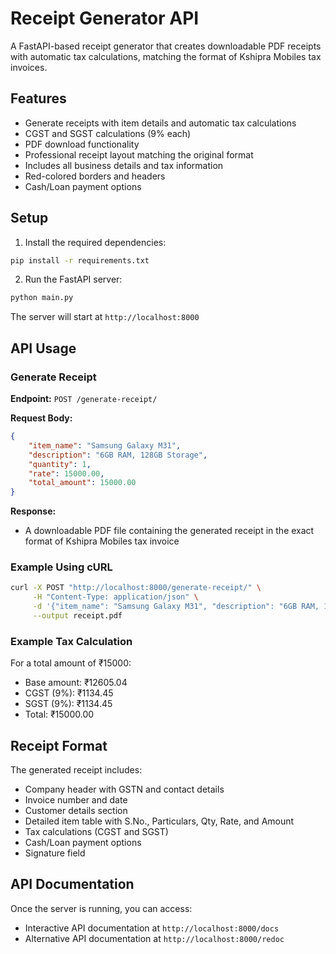 # Receipt Generator API

A FastAPI-based receipt generator that creates downloadable PDF receipts with automatic tax calculations, matching the format of Kshipra Mobiles tax invoices.

## Features

- Generate receipts with item details and automatic tax calculations
- CGST and SGST calculations (9% each)
- PDF download functionality
- Professional receipt layout matching the original format
- Includes all business details and tax information
- Red-colored borders and headers
- Cash/Loan payment options

## Setup

1. Install the required dependencies:
```bash
pip install -r requirements.txt
```

2. Run the FastAPI server:
```bash
python main.py
```

The server will start at `http://localhost:8000`

## API Usage

### Generate Receipt

**Endpoint:** `POST /generate-receipt/`

**Request Body:**
```json
{
    "item_name": "Samsung Galaxy M31",
    "description": "6GB RAM, 128GB Storage",
    "quantity": 1,
    "rate": 15000.00,
    "total_amount": 15000.00
}
```

**Response:**
- A downloadable PDF file containing the generated receipt in the exact format of Kshipra Mobiles tax invoice

### Example Using cURL

```bash
curl -X POST "http://localhost:8000/generate-receipt/" \
     -H "Content-Type: application/json" \
     -d '{"item_name": "Samsung Galaxy M31", "description": "6GB RAM, 128GB Storage", "quantity": 1, "rate": 15000.00, "total_amount": 15000.00}' \
     --output receipt.pdf
```

### Example Tax Calculation

For a total amount of ₹15000:
- Base amount: ₹12605.04
- CGST (9%): ₹1134.45
- SGST (9%): ₹1134.45
- Total: ₹15000.00

## Receipt Format

The generated receipt includes:
- Company header with GSTN and contact details
- Invoice number and date
- Customer details section
- Detailed item table with S.No., Particulars, Qty, Rate, and Amount
- Tax calculations (CGST and SGST)
- Cash/Loan payment options
- Signature field

## API Documentation

Once the server is running, you can access:
- Interactive API documentation at `http://localhost:8000/docs`
- Alternative API documentation at `http://localhost:8000/redoc` 
